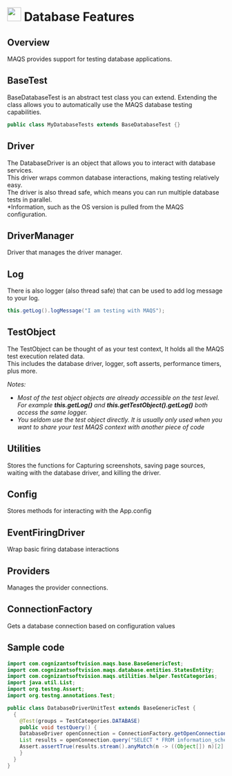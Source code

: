 # <img src="resources/MAQS.jpg" height="32" width="32"> Database Features

## Overview
MAQS provides support for testing database applications.  	

## BaseTest
BaseDatabaseTest is an abstract test class you can extend.
Extending the class allows you to automatically use the MAQS database testing capabilities.
```java
public class MyDatabaseTests extends BaseDatabaseTest {}
```

## Driver
The DatabaseDriver is an object that allows you to interact with database services.  
This driver wraps common database interactions, making testing relatively easy.  
The driver is also thread safe, which means you can run multiple database tests in parallel.  
*Information, such as the OS version is pulled from the MAQS configuration.

## DriverManager
Driver that manages the driver manager.

## Log
There is also logger (also thread safe) that can be used to add log message to your log.
```java
this.getLog().logMessage("I am testing with MAQS");
```

## TestObject
The TestObject can be thought of as your test context, It holds all the MAQS test execution related data.  
This includes the database driver, logger, soft asserts, performance timers, plus more.

*Notes:*  
* *Most of the test object objects are already accessible on the test level. For example **this.getLog()** and **this.getTestObject().getLog()** both access the same logger.*
* *You seldom use the test object directly. It is usually only used when you want to share your test MAQS context with another piece of code*

## Utilities
Stores the functions for Capturing screenshots, saving page sources, waiting with the database driver, and killing the driver.

## Config
Stores methods for interacting with the App.config

## EventFiringDriver
Wrap basic firing database interactions

## Providers
Manages the provider connections.

## ConnectionFactory
Gets a database connection based on configuration values

## Sample code
```java
import com.cognizantsoftvision.maqs.base.BaseGenericTest;
import com.cognizantsoftvision.maqs.database.entities.StatesEntity;
import com.cognizantsoftvision.maqs.utilities.helper.TestCategories;
import java.util.List;
import org.testng.Assert;
import org.testng.annotations.Test;

public class DatabaseDriverUnitTest extends BaseGenericTest {
  { 
    @Test(groups = TestCategories.DATABASE)
    public void testQuery() {
    DatabaseDriver openConnection = ConnectionFactory.getOpenConnection();
    List results = openConnection.query("SELECT * FROM information_schema.tables");
    Assert.assertTrue(results.stream().anyMatch(n -> ((Object[]) n)[2].equals("States")));
    }
  }
}
```